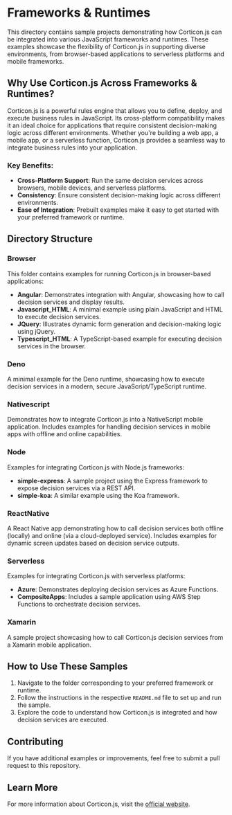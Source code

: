 # Frameworks & Runtimes

This directory contains sample projects demonstrating how Corticon.js can be integrated into various JavaScript frameworks and runtimes. These examples showcase the flexibility of Corticon.js in supporting diverse environments, from browser-based applications to serverless platforms and mobile frameworks.

## Why Use Corticon.js Across Frameworks & Runtimes?

Corticon.js is a powerful rules engine that allows you to define, deploy, and execute business rules in JavaScript. Its cross-platform compatibility makes it an ideal choice for applications that require consistent decision-making logic across different environments. Whether you're building a web app, a mobile app, or a serverless function, Corticon.js provides a seamless way to integrate business rules into your application.

### Key Benefits:
- **Cross-Platform Support**: Run the same decision services across browsers, mobile devices, and serverless platforms.
- **Consistency**: Ensure consistent decision-making logic across different environments.
- **Ease of Integration**: Prebuilt examples make it easy to get started with your preferred framework or runtime.

## Directory Structure

### **Browser**
This folder contains examples for running Corticon.js in browser-based applications:
- **Angular**: Demonstrates integration with Angular, showcasing how to call decision services and display results.
- **Javascript_HTML**: A minimal example using plain JavaScript and HTML to execute decision services.
- **JQuery**: Illustrates dynamic form generation and decision-making logic using jQuery.
- **Typescript_HTML**: A TypeScript-based example for executing decision services in the browser.

### **Deno**
A minimal example for the Deno runtime, showcasing how to execute decision services in a modern, secure JavaScript/TypeScript runtime.

### **Nativescript**
Demonstrates how to integrate Corticon.js into a NativeScript mobile application. Includes examples for handling decision services in mobile apps with offline and online capabilities.

### **Node**
Examples for integrating Corticon.js with Node.js frameworks:
- **simple-express**: A sample project using the Express framework to expose decision services via a REST API.
- **simple-koa**: A similar example using the Koa framework.

### **ReactNative**
A React Native app demonstrating how to call decision services both offline (locally) and online (via a cloud-deployed service). Includes examples for dynamic screen updates based on decision service outputs.

### **Serverless**
Examples for integrating Corticon.js with serverless platforms:
- **Azure**: Demonstrates deploying decision services as Azure Functions.
- **CompositeApps**: Includes a sample application using AWS Step Functions to orchestrate decision services.

### **Xamarin**
A sample project showcasing how to call Corticon.js decision services from a Xamarin mobile application.

## How to Use These Samples

1. Navigate to the folder corresponding to your preferred framework or runtime.
2. Follow the instructions in the respective `README.md` file to set up and run the sample.
3. Explore the code to understand how Corticon.js is integrated and how decision services are executed.

## Contributing

If you have additional examples or improvements, feel free to submit a pull request to this repository.

## Learn More

For more information about Corticon.js, visit the [official website](https://www.progress.com/corticon-js).